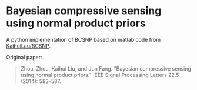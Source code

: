 # Bayesian compressive sensing using normal product priors

A python implementation of BCSNP based on matlab code from [KaihuiLau/BCSNP](https://github.com/KaihuiLau/BCSNP).

Original paper:
> Zhou, Zhou, Kaihui Liu, and Jun Fang. "Bayesian compressive sensing using normal product priors." IEEE Signal Processing Letters 22.5 (2014): 583-587.
